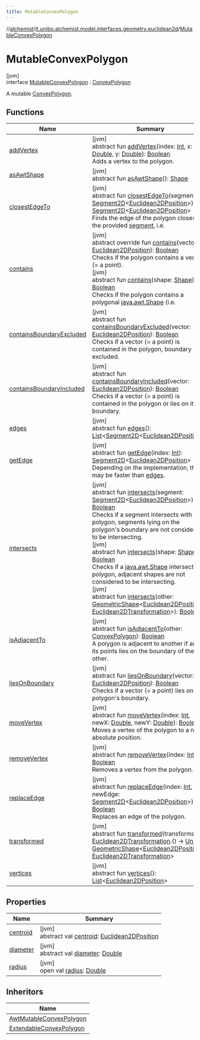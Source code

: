 ```yaml
---
title: MutableConvexPolygon
---
```

//[alchemist](../../../index.html)/[it.unibo.alchemist.model.interfaces.geometry.euclidean2d](../index.html)/[MutableConvexPolygon](index.html)



# MutableConvexPolygon



[jvm]\
interface [MutableConvexPolygon](index.html) : [ConvexPolygon](../-convex-polygon/index.html)

A mutable [ConvexPolygon](../-convex-polygon/index.html).



## Functions


| Name | Summary |
|---|---|
| [addVertex](add-vertex.html) | [jvm]<br>abstract fun [addVertex](add-vertex.html)(index: [Int](https://kotlinlang.org/api/latest/jvm/stdlib/kotlin/-int/index.html), x: [Double](https://kotlinlang.org/api/latest/jvm/stdlib/kotlin/-double/index.html), y: [Double](https://kotlinlang.org/api/latest/jvm/stdlib/kotlin/-double/index.html)): [Boolean](https://kotlinlang.org/api/latest/jvm/stdlib/kotlin/-boolean/index.html)<br>Adds a vertex to the polygon. |
| [asAwtShape](../../it.unibo.alchemist.model.implementations.geometry/-awt-shape-compatible/as-awt-shape.html) | [jvm]<br>abstract fun [asAwtShape](../../it.unibo.alchemist.model.implementations.geometry/-awt-shape-compatible/as-awt-shape.html)(): [Shape](https://docs.oracle.com/javase/8/docs/api/java/awt/Shape.html) |
| [closestEdgeTo](../-convex-polygon/closest-edge-to.html) | [jvm]<br>abstract fun [closestEdgeTo](../-convex-polygon/closest-edge-to.html)(segment: [Segment2D](../-segment2-d/index.html)<[Euclidean2DPosition](../../it.unibo.alchemist.model.implementations.positions/-euclidean2-d-position/index.html)>): [Segment2D](../-segment2-d/index.html)<[Euclidean2DPosition](../../it.unibo.alchemist.model.implementations.positions/-euclidean2-d-position/index.html)><br>Finds the edge of the polygon closest to the provided [segment](../-convex-polygon/closest-edge-to.html), i.e. |
| [contains](../-convex-polygon/contains.html) | [jvm]<br>abstract override fun [contains](../-convex-polygon/contains.html)(vector: [Euclidean2DPosition](../../it.unibo.alchemist.model.implementations.positions/-euclidean2-d-position/index.html)): [Boolean](https://kotlinlang.org/api/latest/jvm/stdlib/kotlin/-boolean/index.html)<br>Checks if the polygon contains a vector (= a point).<br>[jvm]<br>abstract fun [contains](../-convex-polygon/contains.html)(shape: [Shape](https://docs.oracle.com/javase/8/docs/api/java/awt/Shape.html)): [Boolean](https://kotlinlang.org/api/latest/jvm/stdlib/kotlin/-boolean/index.html)<br>Checks if the polygon contains a polygonal [java.awt.Shape](https://docs.oracle.com/javase/8/docs/api/java/awt/Shape.html) (i.e. |
| [containsBoundaryExcluded](../-convex-polygon/contains-boundary-excluded.html) | [jvm]<br>abstract fun [containsBoundaryExcluded](../-convex-polygon/contains-boundary-excluded.html)(vector: [Euclidean2DPosition](../../it.unibo.alchemist.model.implementations.positions/-euclidean2-d-position/index.html)): [Boolean](https://kotlinlang.org/api/latest/jvm/stdlib/kotlin/-boolean/index.html)<br>Checks if a vector (= a point) is contained in the polygon, boundary excluded. |
| [containsBoundaryIncluded](../-convex-polygon/contains-boundary-included.html) | [jvm]<br>abstract fun [containsBoundaryIncluded](../-convex-polygon/contains-boundary-included.html)(vector: [Euclidean2DPosition](../../it.unibo.alchemist.model.implementations.positions/-euclidean2-d-position/index.html)): [Boolean](https://kotlinlang.org/api/latest/jvm/stdlib/kotlin/-boolean/index.html)<br>Checks if a vector (= a point) is contained in the polygon or lies on its boundary. |
| [edges](../-convex-polygon/edges.html) | [jvm]<br>abstract fun [edges](../-convex-polygon/edges.html)(): [List](https://kotlinlang.org/api/latest/jvm/stdlib/kotlin.collections/-list/index.html)<[Segment2D](../-segment2-d/index.html)<[Euclidean2DPosition](../../it.unibo.alchemist.model.implementations.positions/-euclidean2-d-position/index.html)>> |
| [getEdge](../-convex-polygon/get-edge.html) | [jvm]<br>abstract fun [getEdge](../-convex-polygon/get-edge.html)(index: [Int](https://kotlinlang.org/api/latest/jvm/stdlib/kotlin/-int/index.html)): [Segment2D](../-segment2-d/index.html)<[Euclidean2DPosition](../../it.unibo.alchemist.model.implementations.positions/-euclidean2-d-position/index.html)><br>Depending on the implementation, this may be faster than [edges](../-convex-polygon/edges.html). |
| [intersects](../-convex-polygon/intersects.html) | [jvm]<br>abstract fun [intersects](../-convex-polygon/intersects.html)(segment: [Segment2D](../-segment2-d/index.html)<[Euclidean2DPosition](../../it.unibo.alchemist.model.implementations.positions/-euclidean2-d-position/index.html)>): [Boolean](https://kotlinlang.org/api/latest/jvm/stdlib/kotlin/-boolean/index.html)<br>Checks if a segment intersects with the polygon, segments lying on the polygon's boundary are not considered to be intersecting.<br>[jvm]<br>abstract fun [intersects](../-convex-polygon/intersects.html)(shape: [Shape](https://docs.oracle.com/javase/8/docs/api/java/awt/Shape.html)): [Boolean](https://kotlinlang.org/api/latest/jvm/stdlib/kotlin/-boolean/index.html)<br>Checks if a [java.awt.Shape](https://docs.oracle.com/javase/8/docs/api/java/awt/Shape.html) intersects the polygon, adjacent shapes are not considered to be intersecting.<br>[jvm]<br>abstract fun [intersects](../../it.unibo.alchemist.model.interfaces.geometry.euclidean2d.navigator/-extendable-convex-polygon/index.html#1376856404%2FFunctions%2F-134779887)(other: [GeometricShape](../../it.unibo.alchemist.model.interfaces.geometry/-geometric-shape/index.html)<[Euclidean2DPosition](../../it.unibo.alchemist.model.implementations.positions/-euclidean2-d-position/index.html), [Euclidean2DTransformation](../-euclidean2-d-transformation/index.html)>): [Boolean](https://kotlinlang.org/api/latest/jvm/stdlib/kotlin/-boolean/index.html) |
| [isAdjacentTo](../-convex-polygon/is-adjacent-to.html) | [jvm]<br>abstract fun [isAdjacentTo](../-convex-polygon/is-adjacent-to.html)(other: [ConvexPolygon](../-convex-polygon/index.html)): [Boolean](https://kotlinlang.org/api/latest/jvm/stdlib/kotlin/-boolean/index.html)<br>A polygon is adjacent to another if any of its points lies on the boundary of the other. |
| [liesOnBoundary](../-convex-polygon/lies-on-boundary.html) | [jvm]<br>abstract fun [liesOnBoundary](../-convex-polygon/lies-on-boundary.html)(vector: [Euclidean2DPosition](../../it.unibo.alchemist.model.implementations.positions/-euclidean2-d-position/index.html)): [Boolean](https://kotlinlang.org/api/latest/jvm/stdlib/kotlin/-boolean/index.html)<br>Checks if a vector (= a point) lies on the polygon's boundary. |
| [moveVertex](move-vertex.html) | [jvm]<br>abstract fun [moveVertex](move-vertex.html)(index: [Int](https://kotlinlang.org/api/latest/jvm/stdlib/kotlin/-int/index.html), newX: [Double](https://kotlinlang.org/api/latest/jvm/stdlib/kotlin/-double/index.html), newY: [Double](https://kotlinlang.org/api/latest/jvm/stdlib/kotlin/-double/index.html)): [Boolean](https://kotlinlang.org/api/latest/jvm/stdlib/kotlin/-boolean/index.html)<br>Moves a vertex of the polygon to a new absolute position. |
| [removeVertex](remove-vertex.html) | [jvm]<br>abstract fun [removeVertex](remove-vertex.html)(index: [Int](https://kotlinlang.org/api/latest/jvm/stdlib/kotlin/-int/index.html)): [Boolean](https://kotlinlang.org/api/latest/jvm/stdlib/kotlin/-boolean/index.html)<br>Removes a vertex from the polygon. |
| [replaceEdge](replace-edge.html) | [jvm]<br>abstract fun [replaceEdge](replace-edge.html)(index: [Int](https://kotlinlang.org/api/latest/jvm/stdlib/kotlin/-int/index.html), newEdge: [Segment2D](../-segment2-d/index.html)<[Euclidean2DPosition](../../it.unibo.alchemist.model.implementations.positions/-euclidean2-d-position/index.html)>): [Boolean](https://kotlinlang.org/api/latest/jvm/stdlib/kotlin/-boolean/index.html)<br>Replaces an edge of the polygon. |
| [transformed](../../it.unibo.alchemist.model.interfaces.geometry.euclidean2d.navigator/-extendable-convex-polygon/index.html#-452661544%2FFunctions%2F-134779887) | [jvm]<br>abstract fun [transformed](../../it.unibo.alchemist.model.interfaces.geometry.euclidean2d.navigator/-extendable-convex-polygon/index.html#-452661544%2FFunctions%2F-134779887)(transformation: [Euclidean2DTransformation](../-euclidean2-d-transformation/index.html).() -> [Unit](https://kotlinlang.org/api/latest/jvm/stdlib/kotlin/-unit/index.html)): [GeometricShape](../../it.unibo.alchemist.model.interfaces.geometry/-geometric-shape/index.html)<[Euclidean2DPosition](../../it.unibo.alchemist.model.implementations.positions/-euclidean2-d-position/index.html), [Euclidean2DTransformation](../-euclidean2-d-transformation/index.html)> |
| [vertices](../-convex-polygon/vertices.html) | [jvm]<br>abstract fun [vertices](../-convex-polygon/vertices.html)(): [List](https://kotlinlang.org/api/latest/jvm/stdlib/kotlin.collections/-list/index.html)<[Euclidean2DPosition](../../it.unibo.alchemist.model.implementations.positions/-euclidean2-d-position/index.html)> |


## Properties


| Name | Summary |
|---|---|
| [centroid](index.html#-949591209%2FProperties%2F-134779887) | [jvm]<br>abstract val [centroid](index.html#-949591209%2FProperties%2F-134779887): [Euclidean2DPosition](../../it.unibo.alchemist.model.implementations.positions/-euclidean2-d-position/index.html) |
| [diameter](index.html#555291946%2FProperties%2F-134779887) | [jvm]<br>abstract val [diameter](index.html#555291946%2FProperties%2F-134779887): [Double](https://kotlinlang.org/api/latest/jvm/stdlib/kotlin/-double/index.html) |
| [radius](index.html#1059679045%2FProperties%2F-134779887) | [jvm]<br>open val [radius](index.html#1059679045%2FProperties%2F-134779887): [Double](https://kotlinlang.org/api/latest/jvm/stdlib/kotlin/-double/index.html) |


## Inheritors


| Name |
|---|
| [AwtMutableConvexPolygon](../../it.unibo.alchemist.model.implementations.geometry.euclidean2d/-awt-mutable-convex-polygon/index.html) |
| [ExtendableConvexPolygon](../../it.unibo.alchemist.model.interfaces.geometry.euclidean2d.navigator/-extendable-convex-polygon/index.html) |

